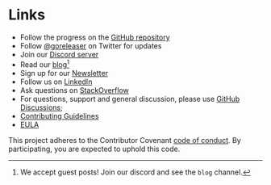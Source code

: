 # Links

- Follow the progress on the [GitHub repository](https://github.com/goreleaser/goreleaser)
- Follow [@goreleaser](https://twitter.com/goreleaser) on Twitter for updates
- Join our [Discord server](https://discord.gg/RGEBtg8vQ6)
- Read our [blog](https://blog.goreleaser.com)[^blog]
- Sign up for our [Newsletter](https://www.getrevue.co/profile/goreleaser)
- Follow us on [LinkedIn](https://www.linkedin.com/company/goreleaser/)
- Ask questions on [StackOverflow](https://stackoverflow.com/questions/tagged/goreleaser)
- For questions, support and general discussion, please use
[GitHub Discussions](https://github.com/goreleaser/goreleaser/discussions);
- [Contributing Guidelines](/contributing)
- [EULA](/eula)

This project adheres to the Contributor Covenant
[code of conduct](https://github.com/goreleaser/.github/blob/main/CODE_OF_CONDUCT.md).
By participating, you are expected to uphold this code.

[^blog]: We accept guest posts! Join our discord and see the `blog` channel.
